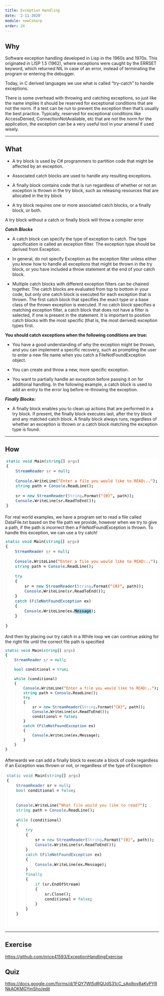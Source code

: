 ```yaml
---
title: Exception Handling
date: '2-11-2020'
module: newCsharp
order: 24
---
```

## Why

Software exception handling developed in Lisp in the 1960s and 1970s. This originated in LISP 1.5 (1962), where exceptions were caught by the ERRSET keyword, which returned NIL in case of an error, instead of terminating the program or entering the debugger.

Today, in C derived languages we use what is called “try-catch” to handle exceptions.

There is some overhead with throwing and catching exceptions, so just like the name implies it should be reserved for exceptional conditions that are not the norm.  If a test can be run to prevent the exception then that’s usually the best practice.  Typically, reserved for exceptional conditions like AccessDenied, ConnectionNotAvailable, etc that are not the norm for the application, the exception can be a very useful tool in your arsenal if used wisely.

---

## What

* A try block is used by C# programmers to partition code that might be affected by an exception.

* Associated catch blocks are used to handle any resulting exceptions.

* A finally block contains code that is run regardless of whether or not an exception is thrown in the try block, such as releasing resources that are allocated in the try block

* A try block requires one or more associated catch blocks, or a finally block, or both.

A try block without a catch or finally block will throw a compiler error

***Catch Blocks***

* A catch block can specify the type of exception to catch. The type specification is called an exception filter. The exception type should be derived from Exception.

* In general, do not specify Exception as the exception filter unless either you know how to handle all exceptions that might be thrown in the try block, or you have included a throw statement at the end of your catch block.

* Multiple catch blocks with different exception filters can be chained together. The catch blocks are evaluated from top to bottom in your code, but only one catch block is executed for each exception that is thrown. The first catch block that specifies the exact type or a base class of the thrown exception is executed. If no catch block specifies a matching exception filter, a catch block that does not have a filter is selected, if one is present in the statement. It is important to position catch blocks with the most specific (that is, the most derived) exception types first.

**You should catch exceptions when the following conditions are true:**

* You have a good understanding of why the exception might be thrown, and you can implement a specific recovery, such as prompting the user to enter a new file name when you catch a FileNotFoundException object.

* You can create and throw a new, more specific exception.

* You want to partially handle an exception before passing it on for additional handling. In the following example, a catch block is used to add an entry to the error log before re-throwing the exception.

***Finally Blocks:***

* A finally block enables you to clean up actions that are performed in a try block. If present, the finally block executes last, after the try block and any matched catch block. A finally block always runs, regardless of whether an exception is thrown or a catch block matching the exception type is found.

---

## How

![Exception Handling](../images/exceptionHandlingEx0.png "Exception Handling")

For real world examples, we have a program set to read a file called DataFile.txt based on the file path we provide, however when we try to give a path, if the path is incorrect then a FileNotFoundException is thrown.
To handle this exception, we can use a try catch!

![Exception Handling](../images/exceptionHandlingEx1.png "Exception Handling")

And then by placing our try catch in a While loop we can continue asking for the right file until the correct file path is specified

![Exception Handling](../images/exceptionHandlingEx2.png "Exception Handling")

Afterwards we can add a finally block to execute a block of code regardless if an Exception was thrown or not, or regardless of the type of Exception:

![Exception Handling](../images/exceptionHandlingEx3.png "Exception Handling")

---

## Exercise

<https://github.com/nrice41593/ExceptionHandlingExercise>

## Quiz

<https://docs.google.com/forms/d/1FQY7Wt5dRQUdS31cC_sAp8ov8aKvPYRNkAOKMGYmSho/edit>
